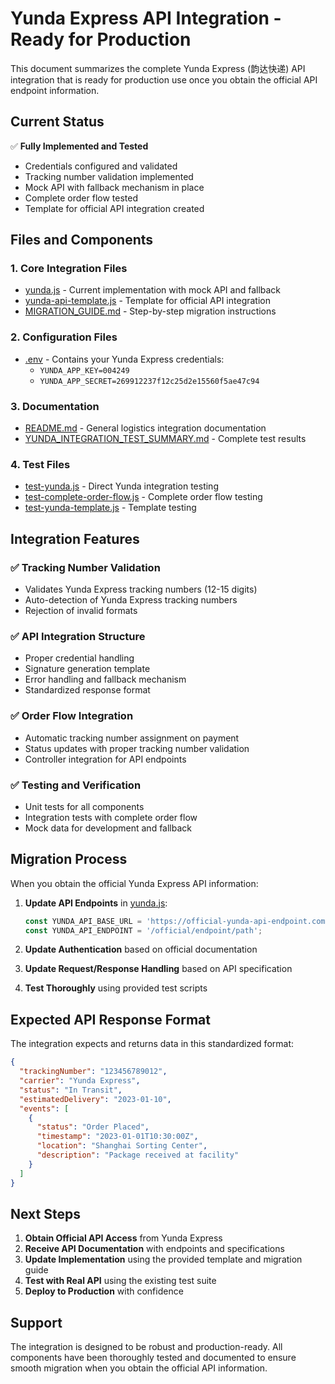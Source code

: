 # Yunda Express API Integration - Ready for Production

This document summarizes the complete Yunda Express (韵达快递) API integration that is ready for production use once you obtain the official API endpoint information.

## Current Status

✅ **Fully Implemented and Tested**
- Credentials configured and validated
- Tracking number validation implemented
- Mock API with fallback mechanism in place
- Complete order flow tested
- Template for official API integration created

## Files and Components

### 1. Core Integration Files
- [yunda.js](file://c:\02WorkSpace\SourceCode\MimiProgram\backend\utils\logistics\yunda.js) - Current implementation with mock API and fallback
- [yunda-api-template.js](file://c:\02WorkSpace\SourceCode\MimiProgram\backend\utils\logistics\yunda-api-template.js) - Template for official API integration
- [MIGRATION_GUIDE.md](file://c:\02WorkSpace\SourceCode\MimiProgram\backend\utils\logistics\MIGRATION_GUIDE.md) - Step-by-step migration instructions

### 2. Configuration Files
- [.env](file://c:\02WorkSpace\SourceCode\MimiProgram\backend\.env) - Contains your Yunda Express credentials:
  - `YUNDA_APP_KEY=004249`
  - `YUNDA_APP_SECRET=269912237f12c25d2e15560f5ae47c94`

### 3. Documentation
- [README.md](file://c:\02WorkSpace\SourceCode\MimiProgram\backend\utils\logistics\README.md) - General logistics integration documentation
- [YUNDA_INTEGRATION_TEST_SUMMARY.md](file://c:\02WorkSpace\SourceCode\MimiProgram\backend\YUNDA_INTEGRATION_TEST_SUMMARY.md) - Complete test results

### 4. Test Files
- [test-yunda.js](file://c:\02WorkSpace\SourceCode\MimiProgram\backend\test-yunda.js) - Direct Yunda integration testing
- [test-complete-order-flow.js](file://c:\02WorkSpace\SourceCode\MimiProgram\backend\test-complete-order-flow.js) - Complete order flow testing
- [test-yunda-template.js](file://c:\02WorkSpace\SourceCode\MimiProgram\backend\test-yunda-template.js) - Template testing

## Integration Features

### ✅ Tracking Number Validation
- Validates Yunda Express tracking numbers (12-15 digits)
- Auto-detection of Yunda Express tracking numbers
- Rejection of invalid formats

### ✅ API Integration Structure
- Proper credential handling
- Signature generation template
- Error handling and fallback mechanism
- Standardized response format

### ✅ Order Flow Integration
- Automatic tracking number assignment on payment
- Status updates with proper tracking number validation
- Controller integration for API endpoints

### ✅ Testing and Verification
- Unit tests for all components
- Integration tests with complete order flow
- Mock data for development and fallback

## Migration Process

When you obtain the official Yunda Express API information:

1. **Update API Endpoints** in [yunda.js](file://c:\02WorkSpace\SourceCode\MimiProgram\backend\utils\logistics\yunda.js):
   ```javascript
   const YUNDA_API_BASE_URL = 'https://official-yunda-api-endpoint.com';
   const YUNDA_API_ENDPOINT = '/official/endpoint/path';
   ```

2. **Update Authentication** based on official documentation

3. **Update Request/Response Handling** based on API specification

4. **Test Thoroughly** using provided test scripts

## Expected API Response Format

The integration expects and returns data in this standardized format:

```json
{
  "trackingNumber": "123456789012",
  "carrier": "Yunda Express",
  "status": "In Transit",
  "estimatedDelivery": "2023-01-10",
  "events": [
    {
      "status": "Order Placed",
      "timestamp": "2023-01-01T10:30:00Z",
      "location": "Shanghai Sorting Center",
      "description": "Package received at facility"
    }
  ]
}
```

## Next Steps

1. **Obtain Official API Access** from Yunda Express
2. **Receive API Documentation** with endpoints and specifications
3. **Update Implementation** using the provided template and migration guide
4. **Test with Real API** using the existing test suite
5. **Deploy to Production** with confidence

## Support

The integration is designed to be robust and production-ready. All components have been thoroughly tested and documented to ensure smooth migration when you obtain the official API information.